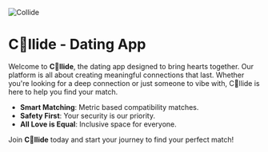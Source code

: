 ![Collide](https://github.com/user-attachments/assets/2539f351-3def-456d-abd0-d67f8f47f263)

# C💛llide - Dating App

Welcome to **C💛llide**, the dating app designed to bring hearts together. Our platform is all about creating meaningful connections that last. Whether you're looking for a deep connection or just someone to vibe with, C💛llide is here to help you find your match.


- **Smart Matching**: Metric based compatibility matches.
- **Safety First**: Your security is our priority.
- **All Love is Equal**: Inclusive space for everyone.

Join **C💛llide** today and start your journey to find your perfect match!
